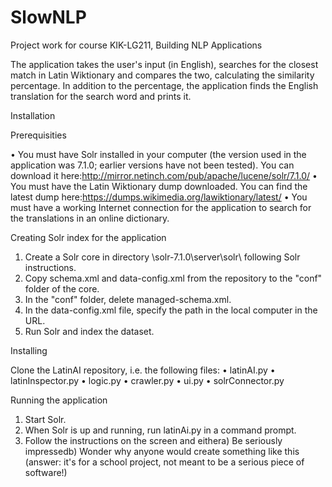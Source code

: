 # SlowNLP

Project work for course KIK-LG211, Building NLP Applications

The application takes the user's input (in English), searches for the closest match in Latin Wiktionary and compares the two, calculating the similarity percentage. In addition to the percentage, the application finds the English translation for the search word and prints it.

Installation

Prerequisities

• You must have Solr installed in your computer (the version used in the application was 7.1.0; earlier versions have not been tested). You can download it here:http://mirror.netinch.com/pub/apache/lucene/solr/7.1.0/
• You must have the Latin Wiktionary dump downloaded. You can find the latest dump here:https://dumps.wikimedia.org/lawiktionary/latest/
• You must have a working Internet connection for the application to search for the translations in an online dictionary.

Creating Solr index for the application

1. Create a Solr core in directory \solr-7.1.0\server\solr\ following Solr instructions.
2. Copy schema.xml and data-config.xml from the repository to the "conf" folder of the core.
3. In the "conf" folder, delete managed-schema.xml.
4. In the data-config.xml file, specify the path in the local computer in the URL.
5. Run Solr and index the dataset.

Installing

Clone the LatinAI repository, i.e. the following files:
• latinAI.py
• latinInspector.py
• logic.py
• crawler.py
• ui.py
• solrConnector.py

Running the application

1. Start Solr.
2. When Solr is up and running, run latinAi.py in a command prompt.
3. Follow the instructions on the screen and eithera) Be seriously impressedb) Wonder why anyone would create something like this (answer: it's for a school project, not meant to be a serious piece of software!)


